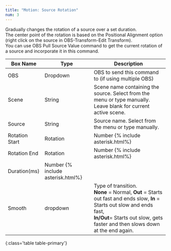 ```yaml
---
title: "Motion: Source Rotation"
num: 3
---
```

Gradually changes the rotation of a source over a set duration.\
The center point of the rotation is based on the Positional Alignment option (right click on the source in OBS-Transform-Edit Transform).\
You can use OBS Pull Source Value command to get the current rotation of a source and incorporate it in this command.

| Box Name | Type | Description | 
|-------|--------|--------
|OBS|Dropdown|OBS to send this command to (if using multiple OBS)|
|Scene |	String	|Scene name containing the source. Select from the menu or type manually. Leave blank for current active scene.
|Source|	String|	Source name. Select from the menu or type manually. 
| Rotation Start | Rotation |	Number {% include asterisk.html%}|	Starting Rotation. 0-360
| Rotation End| Rotation |	Number {% include asterisk.html%}|	Final Rotation. 0-360
|Duration(ms) |	Number {% include asterisk.html%}|	|Duration of the transition in milliseconds
|Smooth|	dropdown |	Type of transition.<br/> **None** = Normal, **Out** = Starts out fast and ends slow, **In** = Starts out slow and ends fast,  <br/> **In/Out**= Starts out slow, gets faster and then slows down at the end again.
{:class='table table-primary'}









